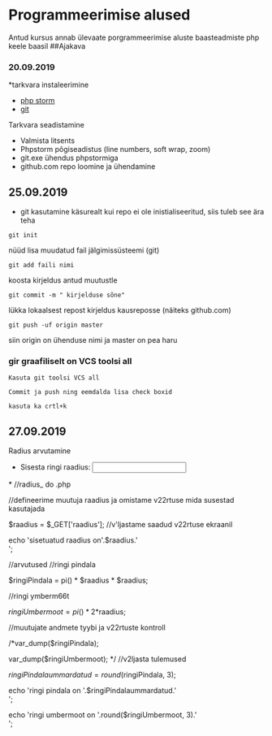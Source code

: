 # Programmeerimise alused
Antud kursus annab ülevaate porgrammeerimise aluste baasteadmiste php keele baasil
##Ajakava
### 20.09.2019
*tarkvara instaleerimine

 * [php storm](https://www.jetbrains.com/phpstorm/) 
 * [git](https://git-scm.com/)
 
  Tarkvara seadistamine
 * Valmista litsents
 * Phpstorm põgiseadistus (line numbers, soft wrap, zoom)
 * git.exe ühendus phpstormiga
 * github.com repo loomine ja ühendamine
 
 ## 25.09.2019
 * git kasutamine käsurealt
 kui repo ei ole inistialiseeritud, siis tuleb see ära teha
````
git init
````
nüüd lisa muudatud fail jälgimissüsteemi (git)
````
git add faili nimi
````
koosta kirjeldus antud muutustle
````
git commit -m " kirjelduse sõne"
````
lükka lokaalsest repost kirjeldus kausreposse (näiteks github.com)
```
git push -uf origin master
```
siin origin on ühenduse nimi ja master on pea haru 

### gir graafiliselt on VCS toolsi all
````
Kasuta git toolsi VCS all
````
````
Commit ja push ning eemdalda lisa check boxid
````
````
kasuta ka crtl+k
````
## 27.09.2019
Radius arvutamine
* <form action="radius_do.php"method="get">
     <label for="radius">Sisesta ringi raadius:</label>
     <input type="number"id="radius"name="raadius">
 </form>
 *
 //radius_ do .php
 
 //defineerime muutuja raadius ja omistame v22rtuse mida susestad kasutajada
 
 $raadius = $_GET['raadius'];
 //v'ljastame saadud v22rtuse ekraanil
 
 echo 'sisetuatud raadius on'.$raadius.'<br>';
 
 //arvutused
 //ringi pindala
 
 $ringiPindala = pi() * $raadius * $raadius;
 
 //ringi ymberm66t
 
 $ringiUmbermoot = pi() * 2*$raadius;
 
 
 //muutujate andmete tyybi ja v22rtuste kontroll
 
 /*var_dump($ringiPindala);
 
 var_dump($ringiUmbermoot);
 */
 //v2ljasta tulemused
 
 $ringiPindalaummardatud = round($ringiPindala, 3);
 
 echo 'ringi pindala on '.$ringiPindalaummardatud.'<br>';
 
 echo 'ringi umbermoot on '.round($ringiUmbermoot, 3).'<br>';
 
